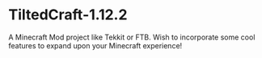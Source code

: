 # TiltedCraft-1.12.2
A Minecraft Mod project like Tekkit or FTB. Wish to incorporate some cool features to expand upon your Minecraft experience!
